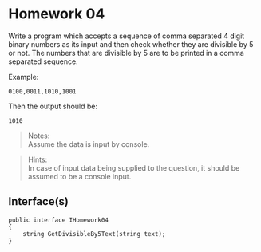 # Homework 04
Write a program which accepts a sequence of comma separated 4 digit binary numbers as its input and then check whether they are divisible by 5 or not. The numbers that are divisible by 5 are to be printed in a comma separated sequence.

Example:
```
0100,0011,1010,1001
```

Then the output should be:
```
1010
```

> Notes:  
Assume the data is input by console.

> Hints:  
In case of input data being supplied to the question, it should be assumed to be a console input.

## Interface(s)
```
public interface IHomework04
{
    string GetDivisibleBy5Text(string text);
}
```